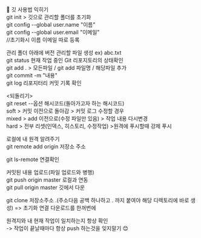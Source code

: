 📃 깃 사용법 익히기  
git init > 깃으로 관리할 폴더를 초기화  
git config --global user.name "이름"​  
git config --global user.email "이메일"  
//초기화시 이름 이메일 따로 등록  
  
관리 폴더 아래에 버전 관리할 파일 생성 ex) abc.txt  
git status  현재 작업 중인 Git 리포지토리의 상태확인  
git add . > 모든파일 / git add 파일명 / 해당파일 추가  
git commit -m "내용"  
git log 리포지터리 커밋 기록 확인  
  
<되돌리기>  
git reset --옵션 해시코드(돌아가고자 하는 해시코드)  
soft > 커밋 이전으로 돌아감 > 커밋 로그 수정할 경우  
mixed > add 이전으로(수정 파일만 있음) > 작업 내용 다시변경  
hard  > 전부 리셋(인덱스, 히스토리, 수정작업) >원격에 푸시할때 강제 푸시  
   
로컬에 내 원격 알려주기  
git remote add origin 저장소 주소  
  
git ls-remote 연결확인  
  
커밋된 내용 업로드(파일 업로드와 병행)  
git push origin master   로컬과 연동  
git pull origin master 깃에서 다운  
  
git clone 저장소주소 .(주소다음 공백 하나하고 . 까지 붙여야 해당 디렉토리에 바로 생성) => 초기화 연결 다운로드를 한꺼번에  
  
원격지와 내 현재 작업이 일치하는지 항상 확인  
-> 작업이 끝날때마다 항상 push 하는것을 잊지말기  😊
